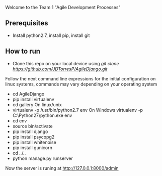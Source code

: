 Welcome to the Team 1 "Agile Development Processes"

## Prerequisites
* Install python2.7, install pip, install git
## How to run 
* Clone this repo on your local device using *git clone https://github.com/JDTorresP/AgileDjango.git*

Follow the next command line expressions for the initial configuration on linux systems, commands may vary depending on your operating system

* cd AgileDjango
* pip install virtualenv
* cd gallery
On linux/unix
* virtualenv -p /usr/bin/python2.7 env
On Windows
virtualenv -p C:\Python27\python.exe env
* cd env
* source bin/activate
* pip install django
* pip install psycopg2
* pip install whitenoise
* pip install gunicorn
* cd ../..
* python manage.py runserver

Now the server is runing at 
http://127.0.0.1:8000/admin
